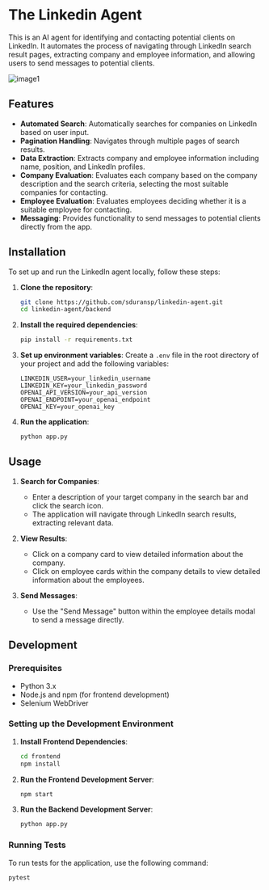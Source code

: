 # The Linkedin Agent

This is an AI agent for identifying and contacting potential clients on LinkedIn. It automates the process of navigating through LinkedIn search result pages, extracting company and employee information, and allowing users to send messages to potential clients.

![image1](https://github.com/sduransp/linkedin-agent/blob/5ca1620aa44e8e02dd7b2790a33940e5c38add90/frontend/src/images/app_image.png)

## Features

- **Automated Search**: Automatically searches for companies on LinkedIn based on user input.
- **Pagination Handling**: Navigates through multiple pages of search results.
- **Data Extraction**: Extracts company and employee information including name, position, and LinkedIn profiles.
- **Company Evaluation**: Evaluates each company based on the company description and the search criteria, selecting the most suitable companies for contacting.
- **Employee Evaluation**: Evaluates employees deciding whether it is a suitable employee for contacting.
- **Messaging**: Provides functionality to send messages to potential clients directly from the app.

## Installation

To set up and run the LinkedIn agent locally, follow these steps:

1. **Clone the repository**:
    ```sh
    git clone https://github.com/sduransp/linkedin-agent.git
    cd linkedin-agent/backend
    ```

2. **Install the required dependencies**:
    ```sh
    pip install -r requirements.txt
    ```

3. **Set up environment variables**:
    Create a `.env` file in the root directory of your project and add the following variables:
    ```
    LINKEDIN_USER=your_linkedin_username
    LINKEDIN_KEY=your_linkedin_password
    OPENAI_API_VERSION=your_api_version
    OPENAI_ENDPOINT=your_openai_endpoint
    OPENAI_KEY=your_openai_key
    ```

4. **Run the application**:
    ```sh
    python app.py
    ```

## Usage

1. **Search for Companies**:
    - Enter a description of your target company in the search bar and click the search icon.
    - The application will navigate through LinkedIn search results, extracting relevant data.

2. **View Results**:
    - Click on a company card to view detailed information about the company.
    - Click on employee cards within the company details to view detailed information about the employees.

3. **Send Messages**:
    - Use the "Send Message" button within the employee details modal to send a message directly.

## Development

### Prerequisites

- Python 3.x
- Node.js and npm (for frontend development)
- Selenium WebDriver

### Setting up the Development Environment

1. **Install Frontend Dependencies**:
    ```sh
    cd frontend
    npm install
    ```

2. **Run the Frontend Development Server**:
    ```sh
    npm start
    ```

3. **Run the Backend Development Server**:
    ```sh
    python app.py
    ```

### Running Tests

To run tests for the application, use the following command:
```sh
pytest
